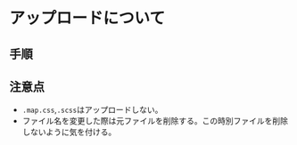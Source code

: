 

# アップロードについて
## 手順

## 注意点
- `.map.css`,`.scss`はアップロードしない。
- ファイル名を変更した際は元ファイルを削除する。この時別ファイルを削除しないように気を付ける。